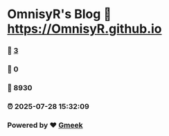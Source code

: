 # OmnisyR's Blog :link: https://OmnisyR.github.io 
### :page_facing_up: [3](https://OmnisyR.github.io/tag.html) 
### :speech_balloon: 0 
### :hibiscus: 8930 
### :alarm_clock: 2025-07-28 15:32:09 
### Powered by :heart: [Gmeek](https://github.com/Meekdai/Gmeek)
